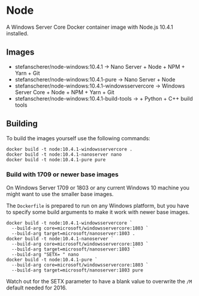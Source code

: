 # Node

A Windows Server Core Docker container image with Node.js 10.4.1 installed.

## Images

- stefanscherer/node-windows:10.4.1 -> Nano Server + Node + NPM + Yarn + Git
- stefanscherer/node-windows:10.4.1-pure -> Nano Server + Node
- stefanscherer/node-windows:10.4.1-windowsservercore -> Windows Server Core + Node + NPM + Yarn + Git
- stefanscherer/node-windows:10.4.1-build-tools -> + Python + C++ build tools

## Building

To build the images yourself use the following commands:

```
docker build -t node:10.4.1-windowsservercore .
docker build -t node:10.4.1-nanoserver nano
docker build -t node:10.4.1-pure pure
```

### Build with 1709 or newer base images

On Windows Server 1709 or 1803 or any current Windows 10 machine you might want to use the smaller base images.

The `Dockerfile` is prepared to run on any Windows platform, but you have to specify some build arguments to make it work with newer base images.

```
docker build -t node:10.4.1-windowsservercore `
  --build-arg core=microsoft/windowsservercore:1803 `
  --build-arg target=microsoft/nanoserver:1803 .
docker build -t node:10.4.1-nanoserver `
  --build-arg core=microsoft/windowsservercore:1803 `
  --build-arg target=microsoft/nanoserver:1803 `
  --build-arg "SETX= " nano
docker build -t node:10.4.1-pure `
  --build-arg core=microsoft/windowsservercore:1803 `
  --build-arg target=microsoft/nanoserver:1803 pure
```

Watch out for the SETX parameter to have a blank value to overwrite the `/M` default needed for 2016.

